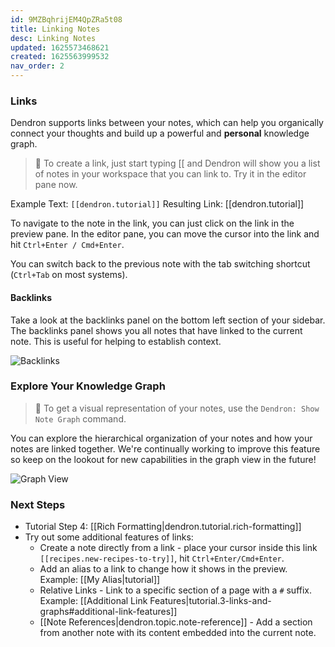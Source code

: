```yaml
---
id: 9MZBqhrijEM4QpZRa5t08
title: Linking Notes
desc: Linking Notes
updated: 1625573468621
created: 1625563999532
nav_order: 2
---
```


### Links

Dendron supports links between your notes, which can help you organically connect your thoughts and build up a powerful and **personal** knowledge graph.

> 🌱 To create a link, just start typing [[ and Dendron will show you a list of notes in your workspace that you can link to. Try it in the editor pane now.

Example Text: `[[dendron.tutorial]]`
Resulting Link: [[dendron.tutorial]]

To navigate to the note in the link, you can just click on the link in the preview pane. In the editor pane, you can move the cursor into the link and hit `Ctrl+Enter / Cmd+Enter`.

You can switch back to the previous note with the tab switching shortcut (`Ctrl+Tab` on most systems).

#### Backlinks

Take a look at the backlinks panel on the bottom left section of your sidebar. The backlinks panel shows you all notes that have linked to the current note. This is useful for helping to establish context.

![Backlinks](https://org-dendron-public-assets.s3.amazonaws.com/images/tutorial-backlinks.png)

### Explore Your Knowledge Graph

> 🌱 To get a visual representation of your notes, use the `Dendron: Show Note Graph` command.

You can explore the hierarchical organization of your notes and how your notes are linked together. We're continually working to improve this feature so keep on the lookout for new capabilities in the graph view in the future!

![Graph View](https://org-dendron-public-assets.s3.amazonaws.com/images/tutorial-graph-view.png)

### Next Steps

- Tutorial Step 4: [[Rich Formatting|dendron.tutorial.rich-formatting]]
- Try out some additional features of links:
  - Create a note directly from a link - place your cursor inside this link `[[recipes.new-recipes-to-try]]`, hit `Ctrl+Enter/Cmd+Enter`.
  - Add an alias to a link to change how it shows in the preview. Example: [[My Alias|tutorial]]
  - Relative Links - Link to a specific section of a page with a `#` suffix. Example: [[Additional Link Features|tutorial.3-links-and-graphs#additional-link-features]]
  - [[Note References|dendron.topic.note-reference]] - Add a section from another note with its content embedded into the current note.
